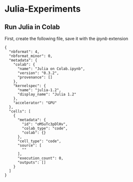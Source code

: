 # Julia-Experiments

## Run Julia in Colab
First, create the following file, save it with the *ipynb* extension
```
{
  "nbformat": 4,
  "nbformat_minor": 0,
  "metadata": {
    "colab": {
      "name": "Julia on Colab.ipynb",
      "version": "0.3.2",
      "provenance": []
    },
    "kernelspec": {
      "name": "julia-1.2",
      "display_name": "Julia 1.2"
    },
    "accelerator": "GPU"
  },
  "cells": [
    {
      "metadata": {
        "id": "oMSuTc3pDlHv",
        "colab_type": "code",
        "colab": {}
      },
      "cell_type": "code",
      "source": [
        ""
      ],
      "execution_count": 0,
      "outputs": []
    }
  ]
}
```
